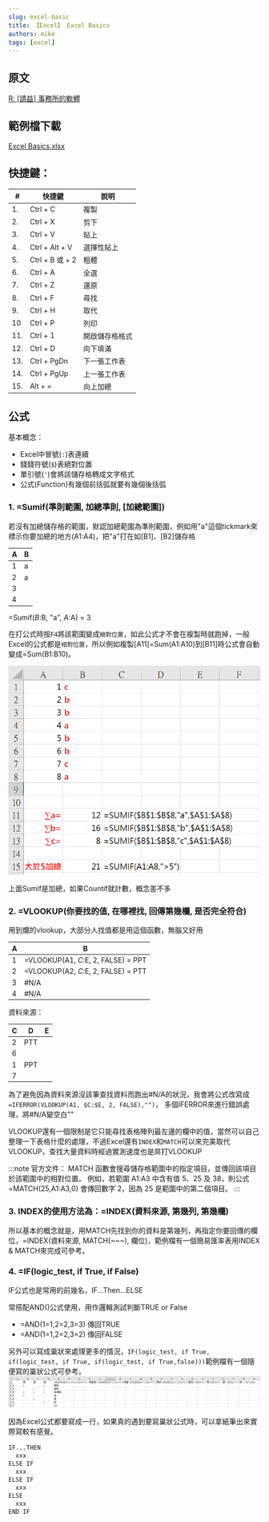 ```yaml
---
slug: excel-basic
title: 【Excel】 Excel Basics
authors: mike
tags: [excel]
---
```


## 原文 
[R: [請益] 事務所的軟體](https://www.ptt.cc/bbs/Accounting/M.1511544733.A.5F1.html)

## 範例檔下載 
[Excel Basics.xlsx](https://github.com/noworneverev/noworneverev.github.io.old/releases/download/1.9/Basic.Excel.xlsx)

<!--truncate-->

## 快捷鍵：

| #   | 快捷鍵         | 說明           |
|-----|----------------|----------------|
| 1.  | Ctrl + C       | 複製           |
| 2.  | Ctrl + X       | 剪下           |
| 3.  | Ctrl + V       | 貼上           |
| 4.  | Ctrl + Alt + V | 選擇性貼上     |
| 5.  | Ctrl + B 或 + 2| 粗體           |
| 6.  | Ctrl + A       | 全選           |
| 7.  | Ctrl + Z       | 還原           |
| 8.  | Ctrl + F       | 尋找           |
| 9.  | Ctrl + H       | 取代           |
| 10  | Ctrl + P       | 列印           |
| 11. | Ctrl + 1       | 開啟儲存格格式 |
| 12. | Ctrl + D       | 向下填滿       |
| 13. | Ctrl + PgDn    | 下一張工作表   |
| 14. | Ctrl + PgUp    | 上一張工作表   |
| 15. | Alt + =        | 向上加總       |

## 公式

基本概念：
* Excel中冒號(``:``)表連續
* 錢錢符號(``$``)表絕對位置
* 單引號(``'``)會將該儲存格轉成文字格式
* 公式(Function)有幾個前括弧就要有幾個後括弧


### 1. =Sumif(準則範圍, 加總準則, [加總範圍])

   若沒有加總儲存格的範圍，默認加總範圍為準則範圍，例如用"a"這個tickmark來標示你要加總的地方(A1:A4)，把"a"打在如[B1]、[B2]儲存格

| A | B |
|---|---|
| 1 | a |
| 2 | a |
| 3 |   |
| 4 |   |

=Sumif($B:$B, "a", $A:$A) = 3

在打公式時按``F4``將該範圍變成``絕對位置``，如此公式才不會在複製時就跑掉，一般Excel的公式都是``相對位置``，所以例如複製[A11]=Sum(A1:A10)到[B11]時公式會自動變成=Sum(B1:B10)。

![](./sumif.png)

   上面Sumif是加總，如果Countif就計數，概念差不多


### 2. =VLOOKUP(你要找的值, 在哪裡找, 回傳第幾欄, 是否完全符合)
用到爛的vlookup，大部分人找值都是用這個函數，無腦又好用

| A | B                                   |
|---|-------------------------------------|
| 1 | =VLOOKUP(A1, $C:$E, 2, FALSE) = PPT |
| 2 | =VLOOKUP(A2, $C:$E, 2, FALSE) = PTT |
| 3 | #N/A                                |
| 4 | #N/A                                |

資料來源：

| C | D   | E |
|---|-----|---|
| 2 | PTT |   |
| 6 |     |   |
| 1 | PPT |   |
| 7 |     |   |

為了避免因為資料來源沒該筆查找資料而跑出#N/A的狀況，我會將公式改寫成``=IFERROR(VLOOKUP(A1, $C:$E, 2, FALSE),"")``，
多個IFERROR來進行錯誤處理，將#N/A變空白""

VLOOKUP還有一個限制是它只能尋找表格陣列最左邊的欄中的值，當然可以自己整理一下表格什麼的處理，不過Excel還有``INDEX``和``MATCH``可以來完美取代VLOOKUP，查找大量資料時經過實測速度也是屌打VLOOKUP


:::note
官方文件：
MATCH 函數會搜尋儲存格範圍中的指定項目，並傳回該項目於該範圍中的相對位置。
例如，若範圍 A1:A3 中含有值 5、25 及 38，則公式 =MATCH(25,A1:A3,0) 會傳回數字
 2，因為 25 是範圍中的第二個項目。
:::

### 3. INDEX的使用方法為：=INDEX(資料來源, 第幾列, 第幾欄)

所以基本的概念就是，用MATCH先找到你的資料是第幾列，再指定你要回傳的欄位，=INDEX(資料來源, MATCH(~~~), 欄位)，範例檔有一個簡易匯率表用INDEX & MATCH來完成可參考。

### 4. =IF(logic_test, if True, if False)

IF公式也是常用的前幾名，IF...Then...ELSE

常搭配AND()公式使用，用作邏輯測試判斷TRUE or False
+ =AND(1=1,2=2,3=3) 傳回TRUE
+ =AND(1=1,2=2,3=2) 傳回FALSE

另外可以寫成巢狀來處理更多的情況，``IF(logic_test, if True, if(logic_test, if True, if(logic_test, if True,false)))``範例檔有一個隨便寫的巢狀公式可參考。
![](./if.png)

因為Excel公式都要寫成一行，如果真的遇到要寫巢狀公式時，可以拿紙筆出來實際寫較有感覺。

```
IF...THEN
  xxx
ELSE IF
  xxx
ELSE IF
  xxx
ELSE
  xxx
END IF
```